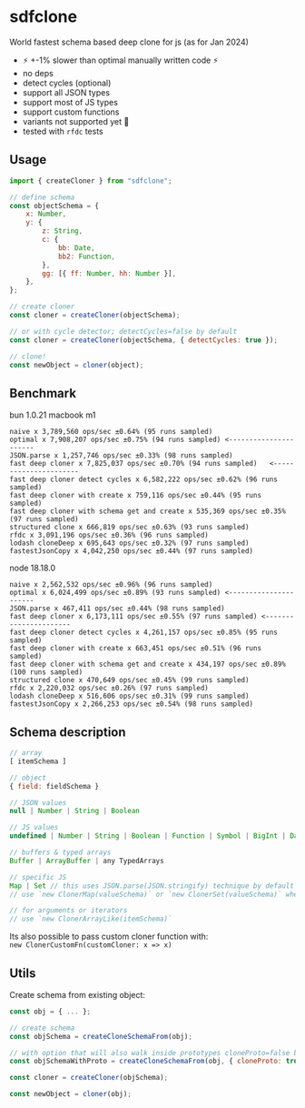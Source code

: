 # sdfclone

World fastest schema based deep clone for js (as for Jan 2024)

-   ⚡️ +-1% slower than optimal manually written code ⚡️
-   no deps
-   detect cycles (optional)
-   support all JSON types
-   support most of JS types
-   support custom functions
-   variants not supported yet 😬
-   tested with `rfdc` tests

## Usage

```js
import { createCloner } from "sdfclone";

// define schema
const objectSchema = {
    x: Number,
    y: {
        z: String,
        c: {
            bb: Date,
            bb2: Function,
        },
        gg: [{ ff: Number, hh: Number }],
    },
};

// create cloner
const cloner = createCloner(objectSchema);

// or with cycle detector; detectCycles=false by default
const cloner = createCloner(objectSchema, { detectCycles: true });

// clone!
const newObject = cloner(object);
```

## Benchmark

bun 1.0.21 macbook m1

```
naive x 3,789,560 ops/sec ±0.64% (95 runs sampled)
optimal x 7,908,207 ops/sec ±0.75% (94 runs sampled) <----------------------
JSON.parse x 1,257,746 ops/sec ±0.33% (98 runs sampled)
fast deep cloner x 7,825,037 ops/sec ±0.70% (94 runs sampled)   <----------------------
fast deep cloner detect cycles x 6,582,222 ops/sec ±0.62% (96 runs sampled)
fast deep cloner with create x 759,116 ops/sec ±0.44% (95 runs sampled)
fast deep cloner with schema get and create x 535,369 ops/sec ±0.35% (97 runs sampled)
structured clone x 666,819 ops/sec ±0.63% (93 runs sampled)
rfdc x 3,091,196 ops/sec ±0.36% (96 runs sampled)
lodash cloneDeep x 695,643 ops/sec ±0.32% (97 runs sampled)
fastestJsonCopy x 4,042,250 ops/sec ±0.44% (97 runs sampled)
```

node 18.18.0

```
naive x 2,562,532 ops/sec ±0.96% (96 runs sampled)
optimal x 6,024,499 ops/sec ±0.89% (93 runs sampled) <----------------------
JSON.parse x 467,411 ops/sec ±0.44% (98 runs sampled)
fast deep cloner x 6,173,111 ops/sec ±0.55% (97 runs sampled) <----------------------
fast deep cloner detect cycles x 4,261,157 ops/sec ±0.85% (95 runs sampled)
fast deep cloner with create x 663,451 ops/sec ±0.51% (96 runs sampled)
fast deep cloner with schema get and create x 434,197 ops/sec ±0.89% (100 runs sampled)
structured clone x 470,649 ops/sec ±0.45% (99 runs sampled)
rfdc x 2,220,032 ops/sec ±0.26% (97 runs sampled)
lodash cloneDeep x 516,606 ops/sec ±0.31% (99 runs sampled)
fastestJsonCopy x 2,266,253 ops/sec ±0.54% (98 runs sampled)
```

## Schema description

```js
// array
[ itemSchema ]

// object
{ field: fieldSchema }

// JSON values
null | Number | String | Boolean

// JS values
undefined | Number | String | Boolean | Function | Symbol | BigInt | Date

// buffers & typed arrays
Buffer | ArrayBuffer | any TypedArrays

// specific JS
Map | Set // this uses JSON.parse(JSON.stringify) technique by default
// use `new ClonerMap(valueSchema)` or `new ClonerSet(valueSchema)` when possible

// for arguments or iterators
// use `new ClonerArrayLike(itemSchema)`

```

Its also possible to pass custom cloner function with:  
`new ClonerCustomFn(customCloner: x => x)`

## Utils

Create schema from existing object:

```js
const obj = { ... };

// create schema
const objSchema = createCloneSchemaFrom(obj);

// with option that will also walk inside prototypes cloneProto=false by default
const objSchemaWithProto = createCloneSchemaFrom(obj, { cloneProto: true });

const cloner = createCloner(objSchema);

const newObject = cloner(obj);
```
